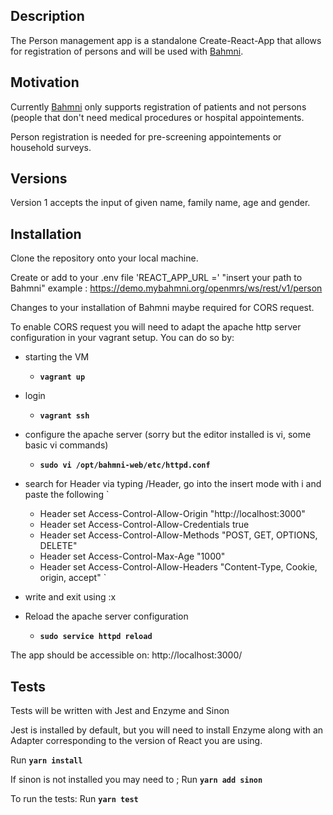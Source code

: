 
## Description

The Person management app is a standalone Create-React-App that allows for registration of persons and will be used with [Bahmni](https://github.com/Bahmni). 

## Motivation

Currently [Bahmni](https://github.com/Bahmni) only supports registration of patients and not persons (people that don't need medical procedures or hospital appointements. 

Person registration is needed for pre-screening appointements or household surveys.

## Versions

Version 1 accepts the input of given name, family name, age and gender.

## Installation

Clone the repository onto your local machine.

Create or add to your .env file 'REACT_APP_URL =' "insert your path to Bahmni" 
    example : https://demo.mybahmni.org/openmrs/ws/rest/v1/person

Changes to your installation of Bahmni maybe required for CORS request.

To enable CORS request you will need to adapt the apache http server configuration in your vagrant setup. You can do so by:

* starting the VM
    * **`vagrant up`**
* login
    * **`vagrant ssh`**
* configure the apache server (sorry but the editor installed is vi, some basic vi commands)
    * **`sudo vi /opt/bahmni-web/etc/httpd.conf`**
* search for Header via typing /Header, go into the insert mode with i and paste the following
`
    * Header set Access-Control-Allow-Origin "http://localhost:3000"
    * Header set Access-Control-Allow-Credentials true
    * Header set Access-Control-Allow-Methods "POST, GET, OPTIONS, DELETE"
    * Header set Access-Control-Max-Age "1000"
    * Header set Access-Control-Allow-Headers "Content-Type, Cookie, origin, accept"
`
* write and exit using :x

* Reload the apache server configuration
    * **`sudo service httpd reload`**

The app should be accessible on: http://localhost:3000/

## Tests
Tests will be written with Jest and Enzyme and Sinon

Jest is installed by default, but you will need to install Enzyme along with an Adapter corresponding to the version of React you are using. 

Run **`yarn install`**

If sinon is not installed you may need to ;
Run **`yarn add sinon`**  


To run the tests:
Run **`yarn test`**
